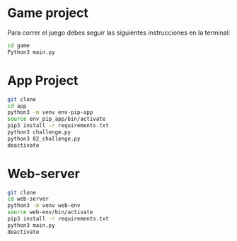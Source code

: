 # Game project

Para correr el juego debes seguir las siguientes instrucciones en la terminal:

```sh
cd game
Python3 main.py
```

# App Project

```sh
git clone
cd app
python3 -m venv env-pip-app
source env_pip_app/bin/activate
pip3 install -r requirements.txt
python3 challenge.py
python3 02_challenge.py
deactivate
```
# Web-server

```sh
git clone
cd web-server
python3 -m venv web-env
source web-env/bin/activate
pip3 install -r requirements.txt
python3 main.py
deactivate
```
